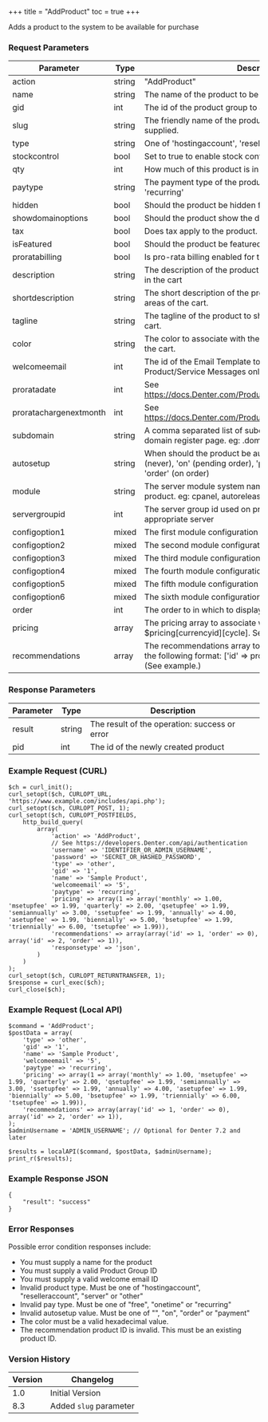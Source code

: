 +++
title = "AddProduct"
toc = true
+++

Adds a product to the system to be available for purchase

### Request Parameters

| Parameter | Type | Description | Required |
| --------- | ---- | ----------- | -------- |
| action | string | "AddProduct" | Required |
| name | string | The name of the product to be added | Required |
| gid | int | The id of the product group to add the product | Required |
| slug | string | The friendly name of the product. Will be generated if not supplied. | Optional |
| type | string | One of 'hostingaccount', 'reselleraccount', 'server' or 'other' | Optional |
| stockcontrol | bool | Set to true to enable stock control on the product | Optional |
| qty | int | How much of this product is in stock | Optional |
| paytype | string | The payment type of the product. One of 'free', 'onetime', 'recurring' | Optional |
| hidden | bool | Should the product be hidden from the client order form | Optional |
| showdomainoptions | bool | Should the product show the domain registration options. | Optional |
| tax | bool | Does tax apply to the product. | Optional |
| isFeatured | bool | Should the product be featured in the Product Group. | Optional |
| proratabilling | bool | Is pro-rata billing enabled for this product. | Optional |
| description | string | The description of the product to show on the product listing in the cart | Optional |
| shortdescription | string | The short description of the product to show in specific areas of the cart. | Optional |
| tagline | string | The tagline of the product to show in specific areas of the cart. | Optional |
| color | string | The color to associate with the product in specific areas of the cart. | Optional |
| welcomeemail | int | The id of the Email Template to use as the welcome email. Product/Service Messages only | Optional |
| proratadate | int | See https://docs.Denter.com/Products_and_Services#Pricing_Tab | Optional |
| proratachargenextmonth | int | See https://docs.Denter.com/Products_and_Services#Pricing_Tab | Optional |
| subdomain | string | A comma separated list of subdomains to offer on the domain register page. eg: .domain1.com,.domain2.com | Optional |
| autosetup | string | When should the product be automatically setup. One of '' (never), 'on' (pending order), 'payment' (on payment), 'order' (on order) | Optional |
| module | string | The server module system name to associate with the product. eg: cpanel, autorelease, plesk | Optional |
| servergroupid | int | The server group id used on product creation to associate an appropriate server | Optional |
| configoption1 | mixed | The first module configuration value | Optional |
| configoption2 | mixed | The second module configuration value | Optional |
| configoption3 | mixed | The third module configuration value | Optional |
| configoption4 | mixed | The fourth module configuration value | Optional |
| configoption5 | mixed | The fifth module configuration value | Optional |
| configoption6 | mixed | The sixth module configuration value | Optional |
| order | int | The order to in which to display on the order form | Optional |
| pricing | array | The pricing array to associate with the product. Format: $pricing[currencyid][cycle]. See Example. | Optional |
| recommendations | array | The recommendations array to associate with the product in the following format: ['id' => productid, 'order' => integer] (See example.) | Optional |

### Response Parameters

| Parameter | Type | Description |
| --------- | ---- | ----------- |
| result | string | The result of the operation: success or error |
| pid | int | The id of the newly created product |


### Example Request (CURL)

```
$ch = curl_init();
curl_setopt($ch, CURLOPT_URL, 'https://www.example.com/includes/api.php');
curl_setopt($ch, CURLOPT_POST, 1);
curl_setopt($ch, CURLOPT_POSTFIELDS,
    http_build_query(
        array(
            'action' => 'AddProduct',
            // See https://developers.Denter.com/api/authentication
            'username' => 'IDENTIFIER_OR_ADMIN_USERNAME',
            'password' => 'SECRET_OR_HASHED_PASSWORD',
            'type' => 'other',
            'gid' => '1',
            'name' => 'Sample Product',
            'welcomeemail' => '5',
            'paytype' => 'recurring',
            'pricing' => array(1 => array('monthly' => 1.00, 'msetupfee' => 1.99, 'quarterly' => 2.00, 'qsetupfee' => 1.99, 'semiannually' => 3.00, 'ssetupfee' => 1.99, 'annually' => 4.00, 'asetupfee' => 1.99, 'biennially' => 5.00, 'bsetupfee' => 1.99, 'triennially' => 6.00, 'tsetupfee' => 1.99)),
            'recommendations' => array(array('id' => 1, 'order' => 0), array('id' => 2, 'order' => 1)),
            'responsetype' => 'json',
        )
    )
);
curl_setopt($ch, CURLOPT_RETURNTRANSFER, 1);
$response = curl_exec($ch);
curl_close($ch);
```


### Example Request (Local API)

```
$command = 'AddProduct';
$postData = array(
    'type' => 'other',
    'gid' => '1',
    'name' => 'Sample Product',
    'welcomeemail' => '5',
    'paytype' => 'recurring',
    'pricing' => array(1 => array('monthly' => 1.00, 'msetupfee' => 1.99, 'quarterly' => 2.00, 'qsetupfee' => 1.99, 'semiannually' => 3.00, 'ssetupfee' => 1.99, 'annually' => 4.00, 'asetupfee' => 1.99, 'biennially' => 5.00, 'bsetupfee' => 1.99, 'triennially' => 6.00, 'tsetupfee' => 1.99)),
    'recommendations' => array(array('id' => 1, 'order' => 0), array('id' => 2, 'order' => 1)),
);
$adminUsername = 'ADMIN_USERNAME'; // Optional for Denter 7.2 and later

$results = localAPI($command, $postData, $adminUsername);
print_r($results);
```


### Example Response JSON

```
{
    "result": "success"
}
```


### Error Responses

Possible error condition responses include:

* You must supply a name for the product
* You must supply a valid Product Group ID
* You must supply a valid welcome email ID
* Invalid product type. Must be one of "hostingaccount", "reselleraccount", "server" or "other"
* Invalid pay type. Must be one of "free", "onetime" or "recurring"
* Invalid autosetup value. Must be one of "", "on", "order" or "payment"
* The color must be a valid hexadecimal value.
* The recommendation product ID is invalid. This must be an existing product ID.


### Version History

| Version | Changelog |
| ------- | --------- |
| 1.0 | Initial Version |
| 8.3 | Added `slug` parameter |
